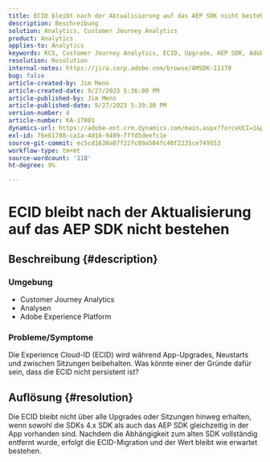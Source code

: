 ```yaml
---
title: ECID bleibt nach der Aktualisierung auf das AEP SDK nicht bestehen
description: Beschreibung
solution: Analytics, Customer Journey Analytics
product: Analytics
applies-to: Analytics
keywords: KCS, Customer Journey Analytics, ECID, Upgrade, AEP SDK, Adobe Experience Platform, Experience Cloud ID
resolution: Resolution
internal-notes: https://jira.corp.adobe.com/browse/AMSDK-11170
bug: false
article-created-by: Jim Menn
article-created-date: 9/27/2023 5:36:08 PM
article-published-by: Jim Menn
article-published-date: 9/27/2023 5:39:30 PM
version-number: 4
article-number: KA-17001
dynamics-url: https://adobe-ent.crm.dynamics.com/main.aspx?forceUCI=1&pagetype=entityrecord&etn=knowledgearticle&id=e48bd550-5c5d-ee11-be6f-6045bd006268
exl-id: 76e61788-ca1a-4d16-9489-fffd5deefc1e
source-git-commit: ec5cd1630a07f22fc89a504fc40f2235ce749553
workflow-type: tm+mt
source-wordcount: '118'
ht-degree: 9%

---
```


# ECID bleibt nach der Aktualisierung auf das AEP SDK nicht bestehen

## Beschreibung {#description}


### <b>Umgebung</b>

- Customer Journey Analytics
- Analysen
- Adobe Experience Platform




### <b>Probleme/Symptome</b>

Die Experience Cloud-ID (ECID) wird während App-Upgrades, Neustarts und zwischen Sitzungen beibehalten. Was könnte einer der Gründe dafür sein, dass die ECID nicht persistent ist?


## Auflösung {#resolution}


Die ECID bleibt nicht über alle Upgrades oder Sitzungen hinweg erhalten, wenn sowohl die SDKs 4.x SDK als auch das AEP SDK gleichzeitig in der App vorhanden sind. Nachdem die Abhängigkeit zum alten SDK vollständig entfernt wurde, erfolgt die ECID-Migration und der Wert bleibt wie erwartet bestehen.
